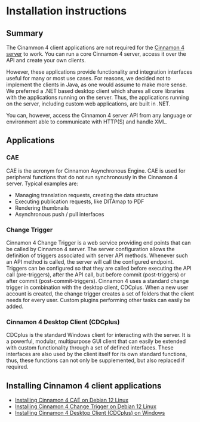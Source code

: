 # Installation instructions
## Summary
The Cinammon 4 client applications are not required for the [Cinnamon 4 server](https://github.com/dewarim/cinnamon4/tree/master) to work. You can run a core Cinnamon 4 server, access it over the API and create your own clients.

However, these applications provide functionality and integration interfaces useful for many or most use cases.
For reasons, we decided not to implement the clients in Java, as one would assume to make more sense. We preferred a .NET based desktop client which shares all core libraries with the applications running on the server.
Thus, the applications running on the server, including custom web applications, are built in .NET.

You can, however, access the Cinnamon 4 server API from any language or environment able to communicate with HTTP(S) and handle XML.

## Applications
### CAE
CAE is the acronym for Cinnamon Asynchronous Engine. CAE is used for peripheral functions that do not run synchronously in the Cinnamon 4 server.
Typical examples are:
* Managing translation requests, creating the data structure
* Executing publication requests, like DITAmap to PDF
* Rendering thumbnails
* Asynchronous push / pull interfaces

### Change Trigger
Cinnamon 4 Change Trigger is a web service providing end points that can be called by Cinnamon 4 server.
The server configuration allows the definition of triggers associated with server API methods. Whenever such an API method is called, the server will call the configured endpoint.
Triggers can be configured so that they are called before executing the API call (pre-triggers), after the API call, but before commit (post-triggers) or after commit (post-commit-triggers).
Cinnamon 4 uses a standard change trigger in combination with the desktop client, CDCplus. When a new user account is created, the change trigger creates a set of folders that the client needs for every user.
Custom plugins performing other tasks can easily be added.

### Cinnamon 4 Desktop Client (CDCplus)
CDCplus is the standard Windows client for interacting with the server. It is a powerful, modular, multipurpose GUI client that can easily be extended with custom functionality through a set of defined interfaces.
These interfaces are also used by the client itself for its own standard functions, thus, these functions can not only be supplemented, but also replaced if required.

## Installing Cinnamon 4 client applications

* [Installing Cinnamon 4 CAE on Debian 12 Linux](t-installation-cae-debian12.md)
* [Installing Cinnamon 4 Change Trigger on Debian 12 Linux](t-installation-changetrigger-debian12.md)
* [Installing Cinnamon 4 Desktop Client (CDCplus) on Windows](t-installation-cdcplus-windows.md)
